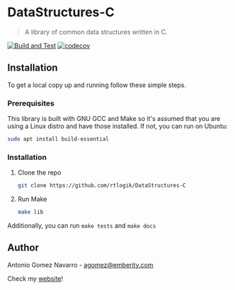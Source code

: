 # DataStructures-C

> A library of common data structures written in C.

[![Build and Test](https://github.com/emberity/DataStructures-C/actions/workflows/build-test.yml/badge.svg?branch=main)](https://github.com/emberity/DataStructures-C/actions/workflows/build-test.yml)
[![codecov](https://codecov.io/gh/emberity/DataStructures-C/branch/main/graph/badge.svg?token=B0QUKSUX5Q)](https://codecov.io/gh/emberity/DataStructures-C)

## Installation
To get a local copy up and running follow these simple steps.
### Prerequisites
This library is built with GNU GCC and Make so it's assumed that you are using a Linux distro and have those installed. 
If not, you can run on Ubuntu:
  ```sh
  sudo apt install build-essential
  ```
### Installation
1. Clone the repo
   ```sh
   git clone https://github.com/rtlogik/DataStructures-C
   ```
2. Run Make
   ```sh
   make lib
   ```
Additionally, you can run `make tests` and `make docs`


## Author
Antonio Gomez Navarro - agomez@emberity.com

Check my [website](www.emberity.com)!


